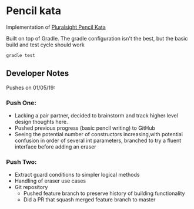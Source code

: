 # Pencil kata

Implementation of [Pluralsight Pencil Kata](https://github.com/PillarTechnology/kata-pencil-durability)

Built on top of Gradle. The gradle configuration isn't the best, but the basic build and test cycle
should work
```
gradle test
```

## Developer Notes
Pushes on 01/05/19:

### Push One:
  * Lacking a pair partner, decided to brainstorm and track higher level design thoughts here.
  * Pushed previous progress (basic pencil writing) to GitHub
  * Seeing the potential number of constructors increasing,with potential confusion
  in order of several int parameters, branched to try a fluent interface before adding an eraser
  
### Push Two:
  * Extract guard conditions to simpler logical methods
  * Handling of eraser use cases
  * Git repository
    * Pushed feature branch to preserve history of building functionality
    * Did a PR that squash merged feature branch to master

